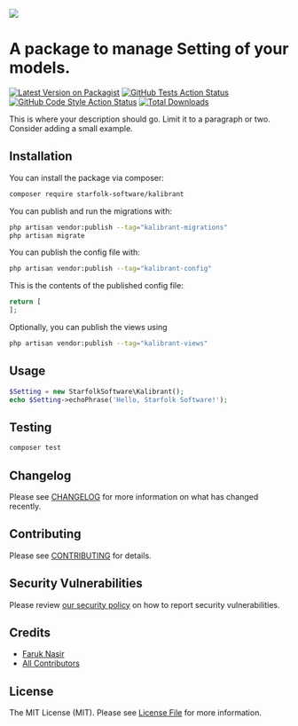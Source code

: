 [<img src="https://github-ads.s3.eu-central-1.amazonaws.com/support-ukraine.svg?t=1" />](https://supportukrainenow.org)

# A package to manage Setting of your models.

[![Latest Version on Packagist](https://img.shields.io/packagist/v/starfolk-software/kalibrant.svg?style=flat-square)](https://packagist.org/packages/starfolk-software/kalibrant)
[![GitHub Tests Action Status](https://img.shields.io/github/workflow/status/starfolk-software/kalibrant/run-tests?label=tests)](https://github.com/starfolk-software/kalibrant/actions?query=workflow%3Arun-tests+branch%3Amain)
[![GitHub Code Style Action Status](https://img.shields.io/github/workflow/status/starfolk-software/kalibrant/Check%20&%20fix%20styling?label=code%20style)](https://github.com/starfolk-software/kalibrant/actions?query=workflow%3A"Check+%26+fix+styling"+branch%3Amain)
[![Total Downloads](https://img.shields.io/packagist/dt/starfolk-software/kalibrant.svg?style=flat-square)](https://packagist.org/packages/starfolk-software/kalibrant)

This is where your description should go. Limit it to a paragraph or two. Consider adding a small example.

## Installation

You can install the package via composer:

```bash
composer require starfolk-software/kalibrant
```

You can publish and run the migrations with:

```bash
php artisan vendor:publish --tag="kalibrant-migrations"
php artisan migrate
```

You can publish the config file with:

```bash
php artisan vendor:publish --tag="kalibrant-config"
```

This is the contents of the published config file:

```php
return [
];
```

Optionally, you can publish the views using

```bash
php artisan vendor:publish --tag="kalibrant-views"
```

## Usage

```php
$Setting = new StarfolkSoftware\Kalibrant();
echo $Setting->echoPhrase('Hello, Starfolk Software!');
```

## Testing

```bash
composer test
```

## Changelog

Please see [CHANGELOG](CHANGELOG.md) for more information on what has changed recently.

## Contributing

Please see [CONTRIBUTING](.github/CONTRIBUTING.md) for details.

## Security Vulnerabilities

Please review [our security policy](../../security/policy) on how to report security vulnerabilities.

## Credits

- [Faruk Nasir](https://github.com/starfolksoftware)
- [All Contributors](../../contributors)

## License

The MIT License (MIT). Please see [License File](LICENSE.md) for more information.
